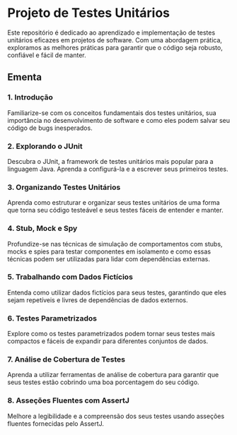 # Projeto de Testes Unitários

Este repositório é dedicado ao aprendizado e implementação de testes unitários eficazes em projetos de software. Com uma abordagem prática, exploramos as melhores práticas para garantir que o código seja robusto, confiável e fácil de manter.

## Ementa

### 1. Introdução
Familiarize-se com os conceitos fundamentais dos testes unitários, sua importância no desenvolvimento de software e como eles podem salvar seu código de bugs inesperados.

### 2. Explorando o JUnit
Descubra o JUnit, a framework de testes unitários mais popular para a linguagem Java. Aprenda a configurá-la e a escrever seus primeiros testes.

### 3. Organizando Testes Unitários
Aprenda como estruturar e organizar seus testes unitários de uma forma que torna seu código testeável e seus testes fáceis de entender e manter.

### 4. Stub, Mock e Spy
Profundize-se nas técnicas de simulação de comportamentos com stubs, mocks e spies para testar componentes em isolamento e como essas técnicas podem ser utilizadas para lidar com dependências externas.

### 5. Trabalhando com Dados Fictícios
Entenda como utilizar dados fictícios para seus testes, garantindo que eles sejam repetíveis e livres de dependências de dados externos.

### 6. Testes Parametrizados
Explore como os testes parametrizados podem tornar seus testes mais compactos e fáceis de expandir para diferentes conjuntos de dados.

### 7. Análise de Cobertura de Testes
Aprenda a utilizar ferramentas de análise de cobertura para garantir que seus testes estão cobrindo uma boa porcentagem do seu código.

### 8. Asseções Fluentes com AssertJ
Melhore a legibilidade e a compreensão dos seus testes usando asseções fluentes fornecidas pelo AssertJ.